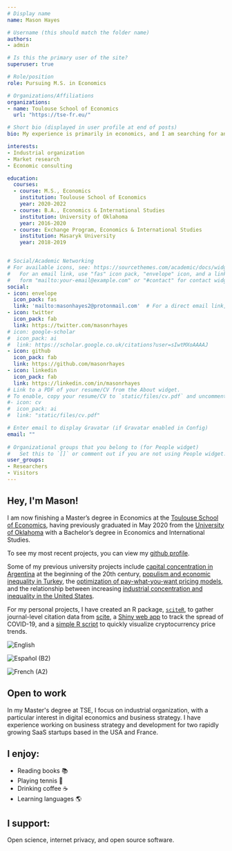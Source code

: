 ```yaml
---
# Display name
name: Mason Hayes

# Username (this should match the folder name)
authors:
- admin

# Is this the primary user of the site?
superuser: true

# Role/position
role: Pursuing M.S. in Economics

# Organizations/Affiliations
organizations:
- name: Toulouse School of Economics
  url: "https://tse-fr.eu/"

# Short bio (displayed in user profile at end of posts)
bio: My experience is primarily in economics, and I am searching for an internship where I can apply economic understanding alongside data science tools. For example, an internship in marketing, economic consulting, market regulation, or another related field! Preferably in France or remotely.

interests:
- Industrial organization
- Market research
- Economic consulting

education:
  courses:
  - course: M.S., Economics
    institution: Toulouse School of Economics
    year: 2020-2022
  - course: B.A., Economics & International Studies
    institution: University of Oklahoma
    year: 2016-2020
  - course: Exchange Program, Economics & International Studies
    institution: Masaryk University
    year: 2018-2019


# Social/Academic Networking
# For available icons, see: https://sourcethemes.com/academic/docs/widgets/#icons
#   For an email link, use "fas" icon pack, "envelope" icon, and a link in the
#   form "mailto:your-email@example.com" or "#contact" for contact widget.
social:
- icon: envelope
  icon_pack: fas
  link: 'mailto:masonhayes2@protonmail.com'  # For a direct email link, use "mailto:test@example.org".
- icon: twitter
  icon_pack: fab
  link: https://twitter.com/masonrhayes
# icon: google-scholar
#  icon_pack: ai
#  link: https://scholar.google.co.uk/citations?user=sIwtMXoAAAAJ
- icon: github
  icon_pack: fab
  link: https://github.com/masonrhayes
- icon: linkedin
  icon_pack: fab
  link: https://linkedin.com/in/masonrhayes
# Link to a PDF of your resume/CV from the About widget.
# To enable, copy your resume/CV to `static/files/cv.pdf` and uncomment the lines below.  
#- icon: cv
#  icon_pack: ai
#  link: "static/files/cv.pdf"

# Enter email to display Gravatar (if Gravatar enabled in Config)
email: ""
  
# Organizational groups that you belong to (for People widget)
#   Set this to `[]` or comment out if you are not using People widget.  
user_groups:
- Researchers
- Visitors
---
```


## Hey, I'm Mason!


I am now finishing a Master’s degree in Economics at the [Toulouse School of Economics](https://tse-fr.eu/), having previously graduated in May 2020 from the [University of Oklahoma](https://www.ou.edu/) with a Bachelor’s degree in Economics and International Studies.

To see my most recent projects, you can view my [github profile](https://github.com/masonrhayes).

Some of my previous university projects include [capital concentration in Argentina](https://masonrhayes.com/publication/radical-party/) at the beginning of the 20th century, [populism and economic inequality in Turkey](https://masonrhayes.com/publication/populism-and-inequality-in-turkey/), the [optimization of pay-what-you-want pricing models](https://masonrhayes.com/publication/pwyw/), and the relationship between increasing [industrial concentration and inequality in the United States](https://masonrhayes.com/publication/the-inegalitarian-spiral/). 

For my personal projects, I have created an R package, [`sciteR`](https://github.com/masonrhayes/sciteR), to gather journal-level citation data from [scite](https://scite.ai), a [Shiny web app](https://masonrhayes.shinyapps.io/coronavirus_app/) to track the spread of COVID-19, and a [simple R script](https://github.com/masonrhayes/cryptocurrency_analysis) to quickly visualize cryptocurrency price trends.

![English](https://img.shields.io/static/v1?label=language&message=English%20%28native%29&color=blue)

![Español (B2)](https://img.shields.io/static/v1?label=language&message=Español%20%28C1%29&color=yellow) 

![French (A2)](https://img.shields.io/static/v1?label=language&message=Français%20%28A2%29&color=crimson)

## Open to work

In my Master's degree at TSE, I focus on industrial organization, with a particular interest in digital economics and business strategy. I have experience working on business strategy and development for two rapidly growing SaaS startups based in the USA and France.

## I enjoy:

- Reading books :books:
- Playing tennis :tennis:
- Drinking coffee :coffee:
- Learning languages :earth_americas:

## I support:

Open science, internet privacy, and open source software.
